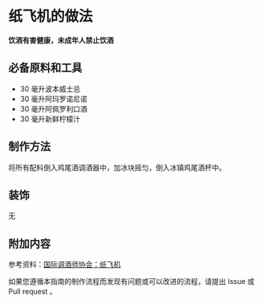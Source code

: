 
# 纸飞机的做法

**饮酒有害健康，未成年人禁止饮酒**

## 必备原料和工具

- 30 毫升波本威士忌 
- 30 毫升阿玛罗诺尼诺 
- 30 毫升阿佩罗利口酒 
- 30 毫升新鲜柠檬汁


## 制作方法

将所有配料倒入鸡尾酒调酒器中，加冰块摇匀，倒入冰镇鸡尾酒杯中。

## 装饰

无

## 附加内容

参考资料：[国际调酒师协会：纸飞机](https://iba-world.com/paper-plane/)

如果您遵循本指南的制作流程而发现有问题或可以改进的流程，请提出 Issue 或 Pull request 。
